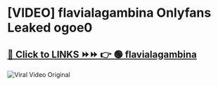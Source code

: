 
 # [VIDEO] flavialagambina Onlyfans Leaked ogoe0

## <h2><a href="https://clipsfans.com/flavialagambina&ref=git">🔗 Click to LINKS ⏩⏩ 👉 🟢 flavialagambina </a></h2>

<a href="https://clipsfans.com/flavialagambina&ref=git" rel="nofollow" data-target="animated-image.originalLink"><img src="https://i.ibb.co.com/xMMVF88/686577567.gif" alt="Viral Video Original" style="max-width: 100%; display: inline-block;" data-target="animated-image.originalImage"></a>

